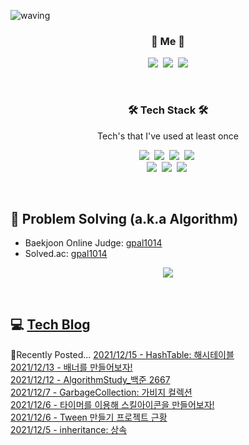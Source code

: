 ![waving](https://capsule-render.vercel.app/api?type=waving&height=200&text=Hyemi%20Oh&fontAlign=80&fontAlignY=40&color=gradient)

<h3 align="center">🍑 Me 🍑</h3>
<p align="center">
  <a href="https://www.instagram.com/charming_tuna/"><img src="https://img.shields.io/badge/Instagram-E4405F?logo=Instagram&logoColor=white&link=https://www.instagram.com/charming_tuna/"/></a>&nbsp
  <a href="https://www.twitch.tv/charming_tuna"><img src="https://img.shields.io/badge/Twitch-884DFF?logo=Twitch&logoColor=white&link=https://www.twitch.tv/charming_tuna"/></a>&nbsp
<img src="https://img.shields.io/badge/Gmail-d14836?logo=Gmail&logoColor=white&link=gpal1014@gmail.com"/>
</p>  

<br>

<h3 align="center">🛠 Tech Stack 🛠</h3>

<p align="center">Tech's that I've used at least once</p>

<p align="center">
  <img src="https://img.shields.io/badge/C++-00599C?style=flat-square&logo=C%2B%2B&logoColor=white">&nbsp 
  <img src="https://img.shields.io/badge/-C%23-F89B00?logo=Csharp&logoColor=white">&nbsp
  <img src="https://img.shields.io/badge/-Unity-2E2627?logo=Unity&logoColor=white">&nbsp
  <img src="https://img.shields.io/badge/git-FF9900?logo=git&logoColor=white"/>&nbsp
  <br>
  <img src="https://img.shields.io/badge/css-1572B6?logo=css3&logoColor=white"/>&nbsp
  <img src="https://img.shields.io/badge/-HTML5-FF5733?logo=HTML5&logoColor=white">&nbsp
  <img src="https://img.shields.io/badge/-hugo-2FBB92?logo=hugo&logoColor=white">&nbsp
</p>

<br>

## 📃 Problem Solving (a.k.a Algorithm)

- Baekjoon Online Judge: [gpal1014](https://www.acmicpc.net/user/gpal1014)
- Solved.ac: [gpal1014](https://solved.ac/profile/gpal1014)

<p align="center">
  <a href="https://solved.ac/profile/gpal1014"><img src="https://github-readme-solvedac-hyp3rflow.vercel.app/api/?handle=gpal1014"></a><br>
</p>

<br>

## 💻 <a href="https://ohhyemi.github.io/"> Tech Blog </a>
📔Recently Posted...
[2021/12/15 - HashTable: 해시테이블](https://ohhyemi.github.io/posts/studying16_hash/) <br>
[2021/12/13 - 배너를 만들어보자!](https://ohhyemi.github.io/posts/studying15_snap/) <br>
[2021/12/12 - AlgorithmStudy_백준 2667](https://ohhyemi.github.io/posts/algorithm19_2667/) <br>
[2021/12/7 - GarbageCollection: 가비지 컬렉션](https://ohhyemi.github.io/posts/studying14_gc/) <br>
[2021/12/6 - 타이머를 이용해 스킬아이콘을 만들어보자!](https://ohhyemi.github.io/posts/studying13_timer/) <br>
[2021/12/6 - Tween 만들기 프로젝트 근황](https://ohhyemi.github.io/posts/studying12_tweenmaking/) <br>
[2021/12/5 - inheritance: 상속](https://ohhyemi.github.io/posts/studying11_inheritance/) <br>
